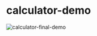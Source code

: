 # calculator-demo

![calculator-final-demo](https://user-images.githubusercontent.com/2540791/51448387-6a263e80-1cf4-11e9-9291-613253e9f111.gif)

